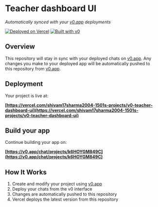# Teacher dashboard UI

*Automatically synced with your [v0.app](https://v0.app) deployments*

[![Deployed on Vercel](https://img.shields.io/badge/Deployed%20on-Vercel-black?style=for-the-badge&logo=vercel)](https://vercel.com/shivam17sharma2004-1501s-projects/v0-teacher-dashboard-ui)
[![Built with v0](https://img.shields.io/badge/Built%20with-v0.app-black?style=for-the-badge)](https://v0.app/chat/projects/k6HOYGM849C)

## Overview

This repository will stay in sync with your deployed chats on [v0.app](https://v0.app).
Any changes you make to your deployed app will be automatically pushed to this repository from [v0.app](https://v0.app).

## Deployment

Your project is live at:

**[https://vercel.com/shivam17sharma2004-1501s-projects/v0-teacher-dashboard-ui](https://vercel.com/shivam17sharma2004-1501s-projects/v0-teacher-dashboard-ui)**

## Build your app

Continue building your app on:

**[https://v0.app/chat/projects/k6HOYGM849C](https://v0.app/chat/projects/k6HOYGM849C)**

## How It Works

1. Create and modify your project using [v0.app](https://v0.app)
2. Deploy your chats from the v0 interface
3. Changes are automatically pushed to this repository
4. Vercel deploys the latest version from this repository